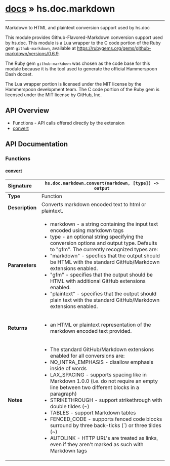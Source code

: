 # [docs](index.md) » hs.doc.markdown
---

Markdown to HTML and plaintext conversion support used by hs.doc

This module provides Github-Flavored-Markdown conversion support used by hs.doc.  This module is a Lua wrapper to the C code portion of the Ruby gem `github-markdown`, available at https://rubygems.org/gems/github-markdown/versions/0.6.9.

The Ruby gem `github-markdown` was chosen as the code base for this module because it is the tool used to generate the official Hammerspoon Dash docset.

The Lua wrapper portion is licensed under the MIT license by the Hammerspoon development team.  The C code portion of the Ruby gem is licensed under the MIT license by GitHub, Inc.

## API Overview
* Functions - API calls offered directly by the extension
 * [convert](#convert)

## API Documentation

### Functions

#### [convert](#convert)
| <span style="float: left;">**Signature**</span> | <span style="float: left;">`hs.doc.markdown.convert(markdown, [type]) -> output` </span>                                                          |
| -----------------------------------------------------|---------------------------------------------------------------------------------------------------------|
| **Type**                                             | Function |
| **Description**                                      | Converts markdown encoded text to html or plaintext. |
| **Parameters**                                       | <ul><li>markdown - a string containing the input text encoded using markdown tags</li><li>type     - an optional string specifying the conversion options and output type.  Defaults to "gfm".  The currently recognized types are:</li><li>"markdown"  - specfies that the output should be HTML with the standard GitHub/Markdown extensions enabled.</li><li>"gfm"       - specifies that the output should be HTML with additional GitHub extensions enabled.</li><li>"plaintext" - specifies that the output should plain text with the standard GitHub/Markdown extensions enabled.</li></ul> |
| **Returns**                                          | <ul><li>an HTML or plaintext representation of the markdown encoded text provided.</li></ul> |
| **Notes**                                            | <ul><li>The standard GitHub/Markdown extensions enabled for all conversions are:</li><li>NO_INTRA_EMPHASIS -  disallow emphasis inside of words</li><li>LAX_SPACING       - supports spacing like in Markdown 1.0.0 (i.e. do not require an empty line between two different blocks in a paragraph)</li><li>STRIKETHROUGH     - support strikethrough with double tildes (~)</li><li>TABLES            - support Markdown tables</li><li>FENCED_CODE       - supports fenced code blocks surround by three back-ticks (`) or three tildes (~)</li><li>AUTOLINK          - HTTP URL's are treated as links, even if they aren't marked as such with Markdown tags</li></ul> |

